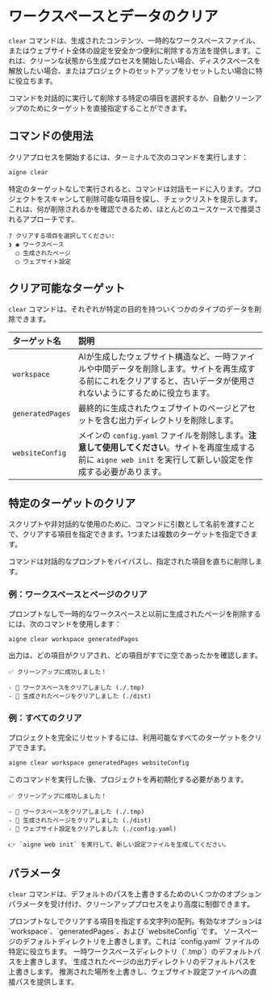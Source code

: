 # ワークスペースとデータのクリア

`clear` コマンドは、生成されたコンテンツ、一時的なワークスペースファイル、またはウェブサイト全体の設定を安全かつ便利に削除する方法を提供します。これは、クリーンな状態から生成プロセスを開始したい場合、ディスクスペースを解放したい場合、またはプロジェクトのセットアップをリセットしたい場合に特に役立ちます。

コマンドを対話的に実行して削除する特定の項目を選択するか、自動クリーンアップのためにターゲットを直接指定することができます。

## コマンドの使用法

クリアプロセスを開始するには、ターミナルで次のコマンドを実行します：

```bash
aigne clear
```

特定のターゲットなしで実行されると、コマンドは対話モードに入ります。プロジェクトをスキャンして削除可能な項目を探し、チェックリストを提示します。これは、何が削除されるかを確認できるため、ほとんどのユースケースで推奨されるアプローチです。

```text
? クリアする項目を選択してください:
❯ ◉ ワークスペース
  ◯ 生成されたページ
  ◯ ウェブサイト設定
```

## クリア可能なターゲット

`clear` コマンドは、それぞれが特定の目的を持ついくつかのタイプのデータを削除できます。

| ターゲット名 | 説明 |
| :--- | :--- |
| `workspace` | AIが生成したウェブサイト構造など、一時ファイルや中間データを削除します。サイトを再生成する前にこれをクリアすると、古いデータが使用されないようにするために役立ちます。 |
| `generatedPages` | 最終的に生成されたウェブサイトのページとアセットを含む出力ディレクトリを削除します。 |
| `websiteConfig` | メインの `config.yaml` ファイルを削除します。**注意して使用してください**。サイトを再度生成する前に `aigne web init` を実行して新しい設定を作成する必要があります。 |

## 特定のターゲットのクリア

スクリプトや非対話的な使用のために、コマンドに引数として名前を渡すことで、クリアする項目を指定できます。1つまたは複数のターゲットを指定できます。

コマンドは対話的なプロンプトをバイパスし、指定された項目を直ちに削除します。

### 例：ワークスペースとページのクリア

プロンプトなしで一時的なワークスペースと以前に生成されたページを削除するには、次のコマンドを使用します：

```bash title="ターミナル"
aigne clear workspace generatedPages
```

出力は、どの項目がクリアされ、どの項目がすでに空であったかを確認します。

```text
✅ クリーンアップに成功しました！

- 🧹 ワークスペースをクリアしました (./.tmp)
- 🧹 生成されたページをクリアしました (./dist)
```

### 例：すべてのクリア

プロジェクトを完全にリセットするには、利用可能なすべてのターゲットをクリアできます。

```bash title="ターミナル"
aigne clear workspace generatedPages websiteConfig
```

このコマンドを実行した後、プロジェクトを再初期化する必要があります。

```text
✅ クリーンアップに成功しました！

- 🧹 ワークスペースをクリアしました (./.tmp)
- 🧹 生成されたページをクリアしました (./dist)
- 🧹 ウェブサイト設定をクリアしました (./config.yaml)

👉 `aigne web init` を実行して、新しい設定ファイルを生成してください。
```

## パラメータ

`clear` コマンドは、デフォルトのパスを上書きするためのいくつかのオプションパラメータを受け付け、クリーンアッププロセスをより高度に制御できます。

<x-field-group>
  <x-field data-name="targets" data-type="array">
    <x-field-desc markdown>プロンプトなしでクリアする項目を指定する文字列の配列。有効なオプションは `workspace`、`generatedPages`、および `websiteConfig` です。</x-field-desc>
  </x-field>
  <x-field data-name="pagesDir" data-type="string">
    <x-field-desc markdown>ソースページのデフォルトディレクトリを上書きします。これは `config.yaml` ファイルの特定に役立ちます。</x-field-desc>
  </x-field>
  <x-field data-name="tmpDir" data-type="string">
    <x-field-desc markdown>一時ワークスペースディレクトリ（`.tmp`）のデフォルトパスを上書きします。</x-field-desc>
  </x-field>
  <x-field data-name="outputDir" data-type="string">
    <x-field-desc markdown>生成されたページの出力ディレクトリのデフォルトパスを上書きします。</x-field-desc>
  </x-field>
  <x-field data-name="configPath" data-type="string">
    <x-field-desc markdown>推測された場所を上書きし、ウェブサイト設定ファイルへの直接パスを提供します。</x-field-desc>
  </x-field>
</x-field-group>